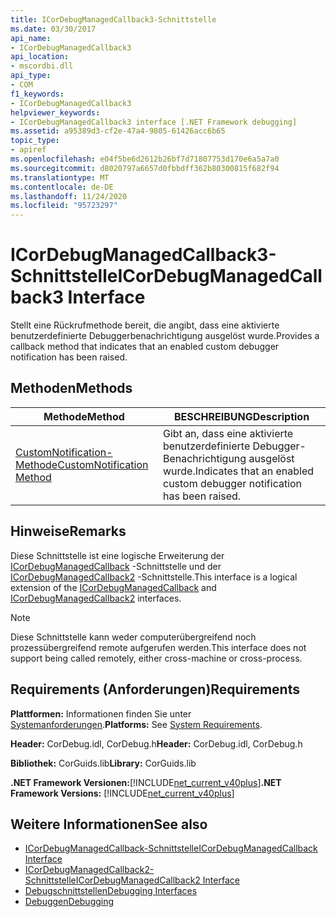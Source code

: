 ```yaml
---
title: ICorDebugManagedCallback3-Schnittstelle
ms.date: 03/30/2017
api_name:
- ICorDebugManagedCallback3
api_location:
- mscordbi.dll
api_type:
- COM
f1_keywords:
- ICorDebugManagedCallback3
helpviewer_keywords:
- ICorDebugManagedCallback3 interface [.NET Framework debugging]
ms.assetid: a95389d3-cf2e-47a4-9805-61426acc6b65
topic_type:
- apiref
ms.openlocfilehash: e04f5be6d2612b26bf7d71807753d170e6a5a7a0
ms.sourcegitcommit: d8020797a6657d0fbbdff362b80300815f682f94
ms.translationtype: MT
ms.contentlocale: de-DE
ms.lasthandoff: 11/24/2020
ms.locfileid: "95723297"
---
```

# <a name="icordebugmanagedcallback3-interface"></a><span data-ttu-id="22c19-102">ICorDebugManagedCallback3-Schnittstelle</span><span class="sxs-lookup"><span data-stu-id="22c19-102">ICorDebugManagedCallback3 Interface</span></span>

<span data-ttu-id="22c19-103">Stellt eine Rückrufmethode bereit, die angibt, dass eine aktivierte benutzerdefinierte Debuggerbenachrichtigung ausgelöst wurde.</span><span class="sxs-lookup"><span data-stu-id="22c19-103">Provides a callback method that indicates that an enabled custom debugger notification has been raised.</span></span>  
  
## <a name="methods"></a><span data-ttu-id="22c19-104">Methoden</span><span class="sxs-lookup"><span data-stu-id="22c19-104">Methods</span></span>  
  
|<span data-ttu-id="22c19-105">Methode</span><span class="sxs-lookup"><span data-stu-id="22c19-105">Method</span></span>|<span data-ttu-id="22c19-106">BESCHREIBUNG</span><span class="sxs-lookup"><span data-stu-id="22c19-106">Description</span></span>|  
|------------|-----------------|  
|[<span data-ttu-id="22c19-107">CustomNotification-Methode</span><span class="sxs-lookup"><span data-stu-id="22c19-107">CustomNotification Method</span></span>](icordebugmanagedcallback3-customnotification-method.md)|<span data-ttu-id="22c19-108">Gibt an, dass eine aktivierte benutzerdefinierte Debugger-Benachrichtigung ausgelöst wurde.</span><span class="sxs-lookup"><span data-stu-id="22c19-108">Indicates that an enabled custom debugger notification has been raised.</span></span>|  
  
## <a name="remarks"></a><span data-ttu-id="22c19-109">Hinweise</span><span class="sxs-lookup"><span data-stu-id="22c19-109">Remarks</span></span>  

 <span data-ttu-id="22c19-110">Diese Schnittstelle ist eine logische Erweiterung der [ICorDebugManagedCallback](icordebugmanagedcallback-interface.md) -Schnittstelle und der [ICorDebugManagedCallback2](icordebugmanagedcallback2-interface.md) -Schnittstelle.</span><span class="sxs-lookup"><span data-stu-id="22c19-110">This interface is a logical extension of the [ICorDebugManagedCallback](icordebugmanagedcallback-interface.md) and [ICorDebugManagedCallback2](icordebugmanagedcallback2-interface.md) interfaces.</span></span>  
  
> [!NOTE]
> <span data-ttu-id="22c19-111">Diese Schnittstelle kann weder computerübergreifend noch prozessübergreifend remote aufgerufen werden.</span><span class="sxs-lookup"><span data-stu-id="22c19-111">This interface does not support being called remotely, either cross-machine or cross-process.</span></span>  
  
## <a name="requirements"></a><span data-ttu-id="22c19-112">Requirements (Anforderungen)</span><span class="sxs-lookup"><span data-stu-id="22c19-112">Requirements</span></span>  

 <span data-ttu-id="22c19-113">**Plattformen:** Informationen finden Sie unter [Systemanforderungen](../../get-started/system-requirements.md).</span><span class="sxs-lookup"><span data-stu-id="22c19-113">**Platforms:** See [System Requirements](../../get-started/system-requirements.md).</span></span>  
  
 <span data-ttu-id="22c19-114">**Header:** CorDebug.idl, CorDebug.h</span><span class="sxs-lookup"><span data-stu-id="22c19-114">**Header:** CorDebug.idl, CorDebug.h</span></span>  
  
 <span data-ttu-id="22c19-115">**Bibliothek:** CorGuids.lib</span><span class="sxs-lookup"><span data-stu-id="22c19-115">**Library:** CorGuids.lib</span></span>  
  
 <span data-ttu-id="22c19-116">**.NET Framework Versionen:**[!INCLUDE[net_current_v40plus](../../../../includes/net-current-v40plus-md.md)]</span><span class="sxs-lookup"><span data-stu-id="22c19-116">**.NET Framework Versions:** [!INCLUDE[net_current_v40plus](../../../../includes/net-current-v40plus-md.md)]</span></span>  
  
## <a name="see-also"></a><span data-ttu-id="22c19-117">Weitere Informationen</span><span class="sxs-lookup"><span data-stu-id="22c19-117">See also</span></span>

- [<span data-ttu-id="22c19-118">ICorDebugManagedCallback-Schnittstelle</span><span class="sxs-lookup"><span data-stu-id="22c19-118">ICorDebugManagedCallback Interface</span></span>](icordebugmanagedcallback-interface.md)
- [<span data-ttu-id="22c19-119">ICorDebugManagedCallback2-Schnittstelle</span><span class="sxs-lookup"><span data-stu-id="22c19-119">ICorDebugManagedCallback2 Interface</span></span>](icordebugmanagedcallback2-interface.md)
- [<span data-ttu-id="22c19-120">Debugschnittstellen</span><span class="sxs-lookup"><span data-stu-id="22c19-120">Debugging Interfaces</span></span>](debugging-interfaces.md)
- [<span data-ttu-id="22c19-121">Debuggen</span><span class="sxs-lookup"><span data-stu-id="22c19-121">Debugging</span></span>](index.md)
